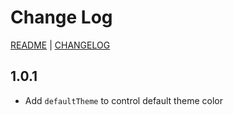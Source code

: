 # Change Log

[README](README.md) | [CHANGELOG](CHANGELOG.md)

## 1.0.1

- Add `defaultTheme` to control default theme color
